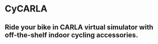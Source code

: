 # CyCARLA
## Ride your bike in CARLA virtual simulator with off-the-shelf indoor cycling accessories.

